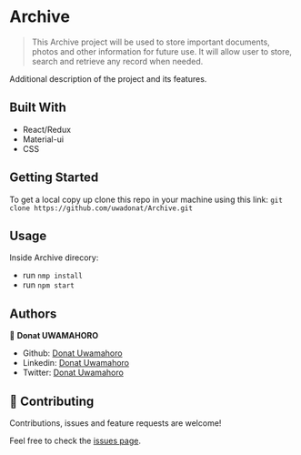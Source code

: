 # Archive

> This Archive project will be used to store important documents, photos and other information for future use. It will allow user to store, search and retrieve any record when needed.

Additional description of the project and its features.

## Built With

- React/Redux
- Material-ui
- CSS

## Getting Started

To get a local copy up clone this repo in your machine using this link: `git clone https://github.com/uwadonat/Archive.git`

## Usage
Inside Archive direcory:
- run `nmp install`
- run `npm start`

## Authors

👤 **Donat UWAMAHORO**

- Github: [Donat Uwamahoro](https://github.com/uwadonat)
- Linkedin: [Donat Uwamahoro](https://www.linkedin.com/in/uwadonat)
- Twitter: [Donat Uwamahoro](https://twitter.com/uwahoroDonat)

## 🤝 Contributing

Contributions, issues and feature requests are welcome!

Feel free to check the [issues page](https://github.com/uwadonat/Archive/issues).